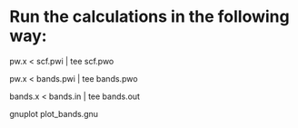# Run the calculations in the following way:

pw.x < scf.pwi | tee scf.pwo

pw.x < bands.pwi | tee bands.pwo

bands.x < bands.in | tee bands.out

gnuplot plot_bands.gnu 
